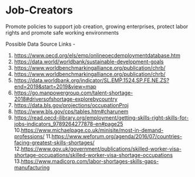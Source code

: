 # Job-Creators
Promote policies to support job creation, growing enterprises, protect labor rights and promote safe working environments

Possible Data Source Links -

1. https://www.oecd.org/els/emp/onlineoecdemploymentdatabase.htm
2. https://data.world/worldbank/sustainable-development-goals
3. https://www.worldbenchmarkingalliance.org/publication/chrb/
4. https://www.worldbenchmarkingalliance.org/publication/chrb/
5. https://data.worldbank.org/indicator/SL.EMP.1524.SP.FE.NE.ZS?end=2019&start=2019&view=map
6. https://go.manpowergroup.com/talent-shortage-2018#driversofshortage-explorebycountry
7. https://data.bls.gov/projections/occupationProj
8. https://www.bls.gov/cps/tables.htm#charunem
9. https://read.oecd-ilibrary.org/employment/getting-skills-right-skills-for-jobs-indicators_9789264277878-en#page25
10.https://www.michaelpage.co.uk/minisite/most-in-demand-professions/
11.https://www.weforum.org/agenda/2016/07/countries-facing-greatest-skills-shortages/
12.https://www.gov.uk/government/publications/skilled-worker-visa-shortage-occupations/skilled-worker-visa-shortage-occupations
13.https://www.madicorp.com/labor-shortages-skills-gaps-manufacturing









